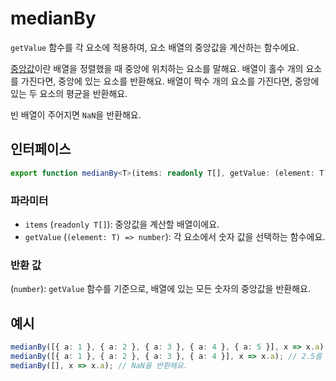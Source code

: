 # medianBy

`getValue` 함수를 각 요소에 적용하여, 요소 배열의 중앙값을 계산하는 함수에요.

[중앙값](./median.md)이란 배열을 정렬했을 때 중앙에 위치하는 요소를 말해요.
배열이 홀수 개의 요소를 가진다면, 중앙에 있는 요소를 반환해요.
배열이 짝수 개의 요소를 가진다면, 중앙에 있는 두 요소의 평균을 반환해요.

빈 배열이 주어지면 `NaN`을 반환해요.

## 인터페이스

```typescript
export function medianBy<T>(items: readonly T[], getValue: (element: T) => number): number;
```

### 파라미터

- `items` (`readonly T[]`): 중앙값을 계산할 배열이에요.
- `getValue` (`(element: T) => number`): 각 요소에서 숫자 값을 선택하는 함수에요.

### 반환 값

(`number`): `getValue` 함수를 기준으로, 배열에 있는 모든 숫자의 중앙값을 반환해요.

## 예시

```typescript
medianBy([{ a: 1 }, { a: 2 }, { a: 3 }, { a: 4 }, { a: 5 }], x => x.a); // 3을 반환해요.
medianBy([{ a: 1 }, { a: 2 }, { a: 3 }, { a: 4 }], x => x.a); // 2.5를 반환해요.
medianBy([], x => x.a); // NaN을 반환해요.
```
